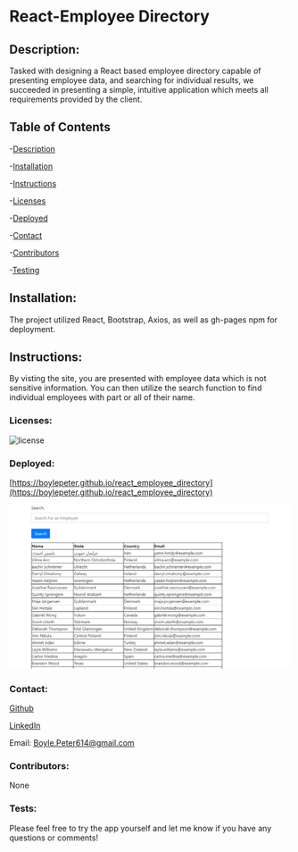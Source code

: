 
# React-Employee Directory

## Description: 
Tasked with designing a React based employee directory capable of presenting employee data, and searching for individual results, we succeeded in presenting a simple, intuitive application which meets all requirements provided by the client. 
## Table of Contents

-[Description](#description)

-[Installation](#installation)

-[Instructions](#instructions)

-[Licenses](#licenses)

-[Deployed](#deployed)

-[Contact](#contact)

-[Contributors](#Contributors)

-[Testing](#Tests)

## Installation:
The project utilized React, Bootstrap, Axios, as well as gh-pages npm for deployment. 
## Instructions:
By visting the site, you are presented with employee data which is not sensitive information. You can then utilize the search function to find individual employees with part or all of their name.
### Licenses: 
![license](https://img.shields.io/badge/license-mit-green)
### Deployed: 
[https://boylepeter.github.io/react_employee_directory](https://boylepeter.github.io/react_employee_directory)

![image](./public/images/screenshot1.png)

### Contact:

[Github](https://github.com/boylepeter)

[LinkedIn](https://www.linkedin.com/in/peter-boyle-22b5071b7/)

Email: [Boyle.Peter614@gmail.com](Boyle.Peter614@gmail.com)

### Contributors: 
None

### Tests: 
Please feel free to try the app yourself and let me know if you have any questions or comments!
